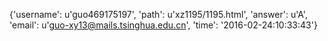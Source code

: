 {'username': u'guo469175197', 'path': u'xz1195/1195.html', 'answer': u'A', 'email': u'guo-xy13@mails.tsinghua.edu.cn', 'time': '2016-02-24:10:33:43'}